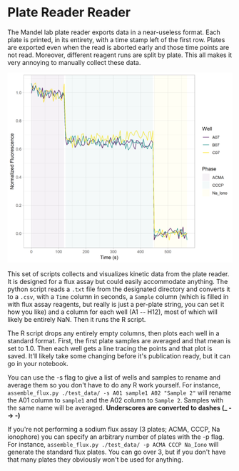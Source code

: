 # Plate Reader Reader

The Mandel lab plate reader exports data in a near-useless format. Each plate is printed, in
its entirety, with a time stamp left of the first row. Plates are exported even when the
read is aborted early and those time points are not read. Moreover, different reagent runs are
split by plate. This all makes it very annoying to manually collect these data.

![Example flux trace](test_data/example.png)

This set of scripts collects and visualizes kinetic data from the plate reader. It is designed
for a flux assay but could easily accommodate anything. The python script reads a `.txt` file from
the designated directory and converts it to a `.csv`, with a `Time` column in seconds, a `Sample`
column (which is filled in with flux assay reagents, but really is just a per-plate string, you can
set it how you like) and a column for each well (A1 -- H12), most of which will likely be entirely NaN.
Then it runs the R script.

The R script drops any entirely empty columns, then plots each well in a standard format. First, the
first plate samples are averaged and that mean is set to 1.0.
Then each well gets a line tracing the points and that plot is saved. It'll likely take some changing
before it's publication ready, but it can go in your notebook.

You can use the -s flag to give a list of wells and samples to rename and average them so you
don't have to do any R work yourself. For instance, `assemble_flux.py ./test_data/ -s A01 sample1
A02 "Sample 2"` will rename the A01 column to `sample1` and the A02 column to `Sample 2`. Samples
with the same name will be averaged. **Underscores are converted to dashes (_ --> -)**

If you're not performing a sodium flux assay (3 plates; ACMA, CCCP, Na ionophore) you can specify an
arbitrary number of plates with the -p flag. For instance, `assemble_flux.py ./test_data/ -p ACMA CCCP Na_Iono` will
generate the standard flux plates. You can go over 3, but if you don't have that many plates they
obviously won't be used for anything.
